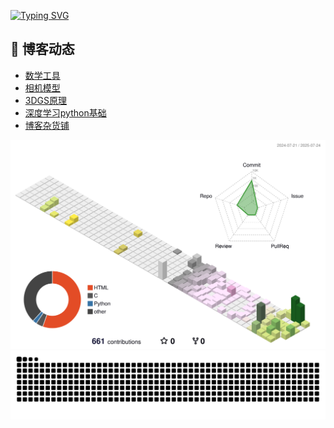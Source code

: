 [![Typing SVG](https://readme-typing-svg.demolab.com?font=Ma+Shan+Zheng&size=40&duration=2998&pause=1000&color=47A042&center=true&vCenter=true&repeat=false&width=800&lines=%E8%BD%BB%E6%9D%BE%E5%8D%B3%E5%8D%95%E7%BA%AF%EF%BC%8C%E9%80%9F%E6%88%90%E5%8D%B3%E7%B2%BE%E5%87%86)](https://git.io/typing-svg)

## 📕 博客动态
<!-- BLOG-POST-LIST:START -->
- [数学工具](https://hatrix.site/posts/%E6%95%B0%E5%AD%A6%E5%B7%A5%E5%85%B7/)
- [相机模型](https://hatrix.site/posts/%E7%9B%B8%E6%9C%BA%E6%A8%A1%E5%9E%8B/)
- [3DGS原理](https://hatrix.site/posts/3DGS%E5%8E%9F%E7%90%86/)
- [深度学习python基础](https://hatrix.site/posts/%E6%B7%B1%E5%BA%A6%E5%AD%A6%E4%B9%A0python%E5%9F%BA%E7%A1%80/)
- [博客杂货铺](https://hatrix.site/posts/%E5%8D%9A%E5%AE%A2%E6%9D%82%E8%B4%A7%E9%93%BA/)
<!-- BLOG-POST-LIST:END -->

![](profile-3d-contrib/profile-season-animate.svg)
<picture>
  <source media="(prefers-color-scheme: dark)" srcset="https://raw.githubusercontent.com/SparkyXXX/SparkyXXX/output/github-contribution-grid-snake-dark.svg">
  <source media="(prefers-color-scheme: light)" srcset="https://raw.githubusercontent.com/SparkyXXX/SparkyXXX/output/github-contribution-grid-snake.svg">
  <img alt="github contribution grid snake animation" src="https://raw.githubusercontent.com/Peter-JXL/Peter-JXL/output/github-contribution-grid-snake.svg">
</picture>
